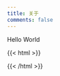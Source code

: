 ```yaml
---
title: 关于
comments: false
---
```


Hello World

{{< html >}}
<div style="text-align: center; color: #999; letter-spacing: 4px">
    <time id="current-time" style="font-size: 24px"></time>
</div>
<script>
const timeEl = document.getElementById('current-time');
timeEl.innerHTML = (new Date()).toLocaleString();
setInterval(function() {
    timeEl.innerHTML = (new Date()).toLocaleString();
}, 1000)
</script>
{{< /html >}}
